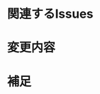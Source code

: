 <!-- あくまでテンプレートなので必ずしもすべての項目を埋めなくてよい -->

# 関連するIssues
<!-- このPRと紐付けてCloseしたいIssuesがある場合は書く -->
<!-- Closes #1 ←#1をCloseする -->

# 変更内容
<!-- ビューの変更がある場合はスクショによる比較などがあるとわかりやすい -->

# 補足
<!-- レビューをする際に見てほしい点、ローカル環境で試す際の注意点など -->
